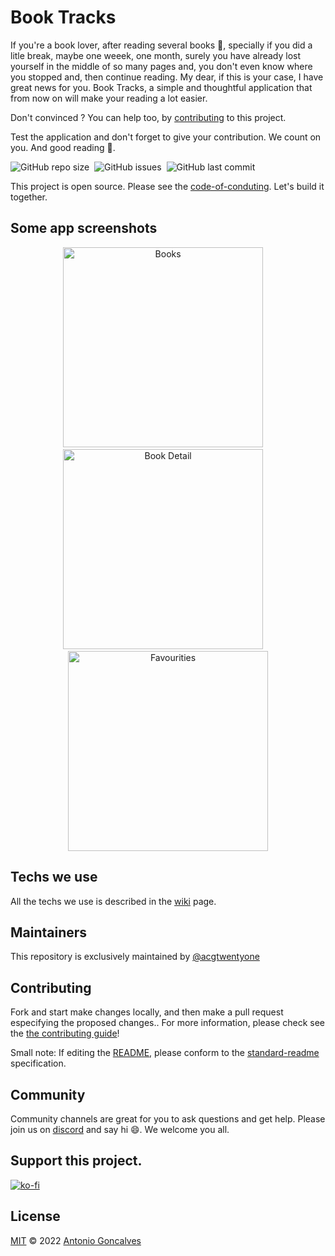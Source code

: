 # Book Tracks

If you're a book lover, after reading several books :page_with_curl:, specially if you did a litle break, maybe one weeek, one month, surely you have already lost yourself in the middle of so many pages and, you don't even know where you stopped and, then continue reading. My dear, if this is your case, I have great news for you. Book Tracks, a simple and thoughtful application that from now on will make your reading a lot easier. 

Don't convinced ? You can help too, by [contributing](https://github.com/acgtwentyone/booktracks/blob/main/CONTRIBUTING.md) to this project.

Test the application and don't forget to give your contribution. We count on you. And good reading :page_with_curl:.

![GitHub repo size](https://img.shields.io/github/repo-size/acgtwentyone/booktracks)&nbsp;&nbsp;![GitHub issues](https://img.shields.io/github/issues-raw/acgtwentyone/booktracks)&nbsp;&nbsp;![GitHub last commit](https://img.shields.io/github/last-commit/acgtwentyone/booktracks)

This project is open source. Please see the [code-of-conduting](https://github.com/acgtwentyone/booktracks/blob/main/CODE_OF_CONDUCT.md). Let's build it together.

## Some app screenshots

<div align="center">
<img src="https://user-images.githubusercontent.com/94224806/182044755-804f0114-9539-4789-9de4-04fa85de3a31.png" alt="Books" width="320">&nbsp;&nbsp;&nbsp;&nbsp;
<img src="https://user-images.githubusercontent.com/94224806/182044761-52140322-d716-476e-92fc-1ff4bf327090.png" alt="Book Detail" width="320">&nbsp;&nbsp;&nbsp;&nbsp
<img src="https://user-images.githubusercontent.com/94224806/182044787-1de4f486-ad2e-4470-95ac-167e1d5bc38e.png" alt="Favourities" width="320">
</div>

## Techs we use

All the techs we use is described in the [wiki](https://github.com/acgtwentyone/booktracks/wiki) page.

## Maintainers

This repository is exclusively maintained by [@acgtwentyone](https://github.com/acgtwentyone)

## Contributing

Fork and start make changes locally, and then make a pull request especifying the proposed changes.. For more information, please check see the [the contributing guide](https://github.com/acgtwentyone/booktracks/blob/main/CONTRIBUTING.md)!

Small note: If editing the [README](README.md), please conform to the [standard-readme](https://github.com/acgtwentyone/booktracks#readme) specification.

## Community

Community channels are great for you to ask questions and get help. Please join us on <a href="https://discord.gg/DJBcw7YTnB" target="_blank">discord</a>  and say hi :smile:. We welcome you all.

## Support this project.

[![ko-fi](https://ko-fi.com/img/githubbutton_sm.svg)](https://ko-fi.com/U7U7D2EQ6)

## License

[MIT](https://github.com/acgtwentyone/booktracks/blob/main/LICENSE) © 2022 [Antonio Goncalves](https://github.com/acgtwentyone)
